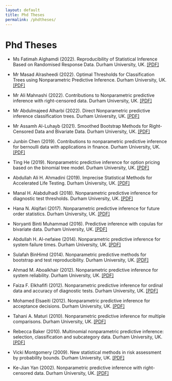 ```yaml
---
layout: default
title: Phd Theses
permalink: /phdtheses/
---
```


# Phd Theses


- Ms Fatimah Alghamdi (2022). Reproducibility of Statistical Inference Based on Randomised Response Data. Durham University, UK.
[[PDF]](/pdfs/theses/FA22.pdf)

- Mr Masad Alrasheedi (2022). Optimal Thresholds for Classification Trees using Nonparametric Predictive Inference. Durham University, UK.
[[PDF]](/pdfs/theses/MA22.pdf)

- Mr Ali Mahnashi (2022). Contributions to Nonparametric predictive inference with right-censored data.  Durham University, UK.
[[PDF]](/pdfs/theses/AM22.pdf)

- Mr Abdulmajeed Alharbi (2022). Direct Nonparametric predictive inference classification trees. Durham University, UK.
[[PDF]](/pdfs/theses/AA22.pdf)

- Mr Assamh Al-Luhayb (2021). Smoothed Bootstrap Methods for Right-Censored Data and Bivariate Data. Durham University, UK.
[[PDF]](/pdfs/theses/AA21.pdf)

- Junbin Chen (2019). Contributions to nonparametric predictive inference for bernoulli data with applications in finance. Durham University, UK.
[[PDF]](/pdfs/theses/JC19.pdf)

- Ting He (2019). Nonparametric predictive inference for option pricing based on the binomial tree model. Durham University, UK. 
[[PDF]](/pdfs/theses/TH19.pdf)


- Abdullah Ali H. Ahmadini (2019). Imprecise Statistical Methods for Accelerated Life Testing. Durham University, UK.
 [[PDF]](/pdfs/theses/AA19.pdf)

- Manal H. Alabdulhadi (2018). Nonparametric predictive inference for diagnostic test thresholds. Durham University, UK. 
[[PDF]](/pdfs/theses/MA18.pdf)


- Hana N. Alqifari (2017). Nonparametric predictive inference for future order statistics. Durham University, UK.
[[PDF]](/pdfs/theses/HA17.pdf)

- Noryanti Binti Muhammad (2016). Predictive inference with copulas for bivariate data. Durham University, UK.
[[PDF]](/pdfs/theses/NM16.pdf)

- Abdullah H. Al-nefaiee (2014). Nonparametric predictive inference for system failure times. Durham University, UK.
[[PDF]](/pdfs/theses/AA14.pdf)

- Sulafah BinHimd (2014). Nonparametric predictive methods for bootstrap and test reproducibility. Durham University, UK.
[[PDF]](/pdfs/theses/SB14.pdf)

- Ahmad M. Aboalkhair (2012). Nonparametric predictive inference for system reliability. Durham University, UK.
[[PDF]](/pdfs/theses/AA12.pdf)

- Faiza F. Elkhafifi (2012). Nonparametric predictive inference for ordinal data and accuracy of diagnostic tests. Durham University, UK.
[[PDF]](/pdfs/theses/FE12.pdf)

- Mohamed Elsaeiti (2012). Nonparametric predictive inference for acceptance decisions. Durham University, UK.
[[PDF]](/pdfs/theses/ME12.pdf)

- Tahani A. Maturi (2010). Nonparametric predictive inference for multiple comparisons. Durham University, UK.
[[PDF]](/pdfs/theses/TM10.pdf)

- Rebecca Baker (2010). Multinomial nonparametric predictive inference: selection, classification and subcategory data. Durham University, UK.
[[PDF]](/pdfs/theses/RB10.pdf)

- Vicki Montgomery (2009). New statistical methods in risk assessment by probability bounds. Durham University, UK.
[[PDF]](/pdfs/theses/VM09.pdf)

- Ke-Jian Yan (2002). Nonparametric predictive inference with right-censored data. Durham University, UK.
[[PDF]](/pdfs/theses/KY02.pdf)


